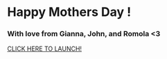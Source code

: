 # Happy Mothers Day !
### With love from Gianna, John, and Romola <3

[CLICK HERE TO LAUNCH!](https://giannagalard.github.io/Mothers-Day-Card/)
